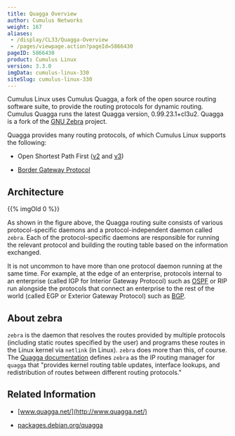 ```yaml
---
title: Quagga Overview
author: Cumulus Networks
weight: 167
aliases:
 - /display/CL33/Quagga-Overview
 - /pages/viewpage.action?pageId=5866430
pageID: 5866430
product: Cumulus Linux
version: 3.3.0
imgData: cumulus-linux-330
siteSlug: cumulus-linux-330
---
```

Cumulus Linux uses Cumulus Quagga, a fork of the open source routing
software suite, to provide the routing protocols for dynamic routing.
Cumulus Quagga runs the latest Quagga version, 0.99.23.1+cl3u2. Quagga
is a fork of the [GNU Zebra](http://www.gnu.org/software/zebra/)
project.

Quagga provides many routing protocols, of which Cumulus Linux supports
the following:

  - Open Shortest Path First
    ([v2](/version/cumulus-linux-330/Layer-Three/Open-Shortest-Path-First---OSPF---Protocol)
    and
    [v3](/version/cumulus-linux-330/Layer-Three/Open-Shortest-Path-First-v3---OSPFv3---Protocol))

  - [Border Gateway
    Protocol](/version/cumulus-linux-330/Layer-Three/Border-Gateway-Protocol---BGP)

## <span>Architecture</span>

{{% imgOld 0 %}}

As shown in the figure above, the Quagga routing suite consists of
various protocol-specific daemons and a protocol-independent daemon
called `zebra`. Each of the protocol-specific daemons are responsible
for running the relevant protocol and building the routing table based
on the information exchanged.

It is not uncommon to have more than one protocol daemon running at the
same time. For example, at the edge of an enterprise, protocols internal
to an enterprise (called IGP for Interior Gateway Protocol) such as
[OSPF](/version/cumulus-linux-330/Layer-Three/Open-Shortest-Path-First---OSPF---Protocol)
or RIP run alongside the protocols that connect an enterprise to the
rest of the world (called EGP or Exterior Gateway Protocol) such as
[BGP](/version/cumulus-linux-330/Layer-Three/Border-Gateway-Protocol---BGP).

## <span>About zebra</span>

`zebra` is the daemon that resolves the routes provided by multiple
protocols (including static routes specified by the user) and programs
these routes in the Linux kernel via `netlink` (in Linux). `zebra` does
more than this, of course. The [Quagga
documentation](http://www.nongnu.org/quagga/docs/docs-info.html#Zebra)
defines `zebra` as the IP routing manager for `quagga` that "provides
kernel routing table updates, interface lookups, and redistribution of
routes between different routing protocols."

## <span>Related Information</span>

  - [www.quagga.net/](http://www.quagga.net/)

  - [packages.debian.org/quagga](http://packages.debian.org/quagga)

<article id="html-search-results" class="ht-content" style="display: none;">

</article>

<footer id="ht-footer">

</footer>
